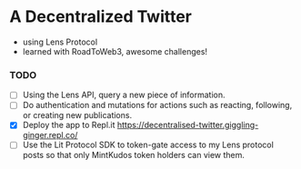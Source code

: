 # A Decentralized Twitter

- using Lens Protocol
- learned with RoadToWeb3, awesome challenges!

### TODO

- [ ] Using the Lens API, query a new piece of information.
- [ ] Do authentication and mutations for actions such as reacting, following, or creating new publications.
- [x] Deploy the app to Repl.it
      https://decentralised-twitter.giggling-ginger.repl.co/
- [ ] Use the Lit Protocol SDK to token-gate access to my Lens protocol posts so that only MintKudos token holders can view them.
